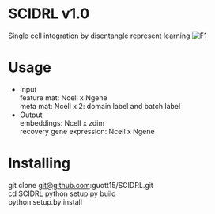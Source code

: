 # SCIDRL v1.0
Single cell integration by disentangle represent learning
![F1](https://user-images.githubusercontent.com/17848453/191274463-910b3e26-1374-460d-91aa-a2795371e7b7.png)
# Usage
* Input  
   feature mat: Ncell x Ngene    
   meta mat: Ncell x 2: domain label and batch label  
 * Output  
   embeddings: Ncell x zdim  
   recovery gene expression: Ncell x Ngene  
# Installing
git clone git@github.com:guott15/SCIDRL.git  
cd SCIDRL 
python setup.py build  
python setup.by install  



